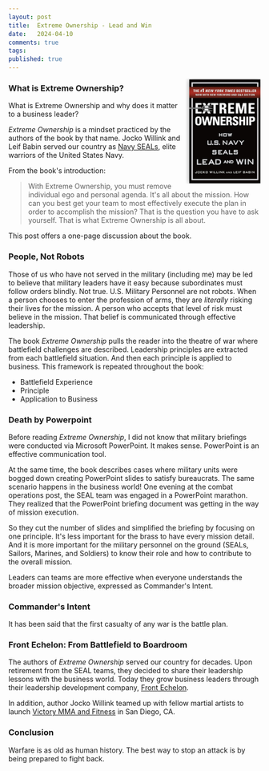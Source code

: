 ```yaml
---
layout: post
title:  Extreme Ownership - Lead and Win
date:   2024-04-10
comments: true
tags: 
published: true
---
```


<img src="/images/Extreme_Ownership_Jocko_Willink_Leif_Babin.jpg" align="right" width="150" padding="10" alt="Extreme Ownership by Jocko Willink and Leif Babin" title="Extreme Ownership by Jocko Willink and Leif Babin" /> 

### What is Extreme Ownership?

What is Extreme Ownership and why does it matter to a business leader?

_Extreme Ownership_ is a mindset practiced by the authors of the book by that name. Jocko Willink and Leif Babin served our country as [Navy SEALs](https://www.navy.com/careers-benefits/careers/special-operations/navy-seal?q=seals), elite warriors of the United States Navy.

From the book's introduction:
>With Extreme Ownership, you must remove individual ego and personal agenda. It's all about the mission. How can you best get your team to most effectively execute the plan in order to accomplish the mission? That is the question you have to ask yourself. That is what Extreme Ownership is all about.

This post offers a one-page discussion about the book.

<!--more-->

### People, Not Robots

Those of us who have not served in the military (including me) may be led to believe that military leaders have it easy because subordinates must follow orders blindly. Not true. U.S. Military Personnel are not robots. When a person chooses to enter the profession of arms, they are _literally_ risking their lives for the mission. A person who accepts that level of risk must believe in the mission. That belief is communicated through effective leadership.

The book _Extreme Ownership_ pulls the reader into the theatre of war where battlefield challenges are described. Leadership principles are extracted from each battlefield situation. And then each principle is applied to business. This framework is repeated throughout the book:

* Battlefield Experience
* Principle
* Application to Business


### Death by Powerpoint

Before reading _Extreme Ownership_, I did not know that military briefings were conducted via Microsoft PowerPoint. It makes sense. PowerPoint is an effective communication tool. 

At the same time, the book describes cases where military units were bogged down creating PowerPoint slides to satisfy bureaucrats. The same scenario happens in the business world! One evening at the combat operations post, the SEAL team was engaged in a PowerPoint marathon. They realized that the PowerPoint briefing document was getting in the way of mission execution. 

So they cut the number of slides and simplified the briefing by focusing on one principle. It's less important for the brass to have every mission detail. And it is more important for the military personnel on the ground (SEALs, Sailors, Marines, and Soldiers) to know their role and how to contribute to the overall mission.

Leaders can teams are more effective when everyone understands the broader mission objective, expressed as Commander's Intent.

### Commander's Intent

It has been said that the first casualty of any war is the battle plan.




### Front Echelon: From Battlefield to Boardroom

The authors of _Extreme Ownership_ served our country for decades. Upon retirement from the SEAL teams, they decided to share their leadership lessons with the business world. Today they grow business leaders through their leadership development company, [Front Echelon](https://echelonfront.com/).

In addition, author Jocko Willink teamed up with fellow martial artists to launch [Victory MMA and Fitness](https://www.victorygyms.com/) in San Diego, CA.

### Conclusion

Warfare is as old as human history. The best way to stop an attack is by being prepared to fight back.





 
